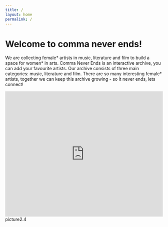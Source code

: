 ```yaml
---
title: /
layout: home
permalink: /
---
```


# Welcome to comma never ends!

We are collecting female* artists in music, literature and film to build a space for women* in arts. 
Comma Never Ends is an interactive archive, you can add your favourite artists. 
Our archive consists of three main categories: music, literature and film. 
There are so many interesting female* artists, together we can keep this archive growing - so it never ends, lets connect! 

<iframe width="100%" height="400px" scrolling="no" frameborder="0" allowfullscreen src="https://lh3.googleusercontent.com/pw/ACtC-3fqQeH_Szupw-xfguVev5NKEYI9V3w_3elKJAYc1MxbhqT-uGzN36bDrxGufYiRbBaS-SEK3knIgXVViSmJ6zZQ5IOyCFELlAkb7Ye-XKdeQS9fhWZLBtXoGZEPFmFOWq3c_vzWsYGMOunfFAyD4Gw=w308-h434-no">
picture2
</iframe>
picture2.4
